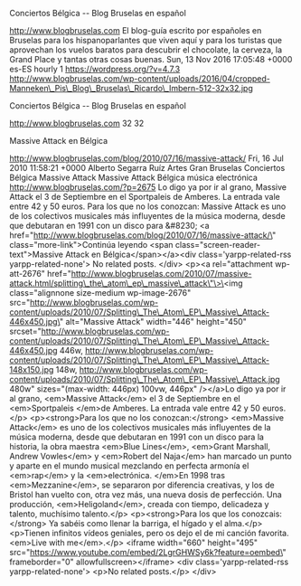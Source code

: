 Conciertos Bélgica -- Blog Bruselas en español

http://www.blogbruselas.com El blog-guía escrito por españoles en
Bruselas para los hispanoparlantes que viven aquí y para los turistas
que aprovechan los vuelos baratos para descubrir el chocolate, la
cerveza, la Grand Place y tantas otras cosas buenas. Sun, 13 Nov 2016
17:05:48 +0000 es-ES hourly 1 https://wordpress.org/?v=4.7.3
http://www.blogbruselas.com/wp-content/uploads/2016/04/cropped-Manneken\_Pis\_Blog\_Bruselas\_Ricardo\_Imbern-512-32x32.jpg

Conciertos Bélgica -- Blog Bruselas en español

http://www.blogbruselas.com 32 32

Massive Attack en Bélgica

http://www.blogbruselas.com/blog/2010/07/16/massive-attack/ Fri, 16 Jul
2010 11:58:21 +0000 Alberto Segarra Ruíz Artes Gran Bruselas Conciertos
Bélgica Massive Attack Massive Attack Bélgica música electrónica
http://www.blogbruselas.com/?p=2675 Lo digo ya por ir al grano, Massive
Attack el 3 de Septiembre en el Sportpaleis de Amberes. La entrada vale
entre 42 y 50 euros. Para los que no los conozcan: Massive Attack es uno
de los colectivos musicales más influyentes de la música moderna, desde
que debutaran en 1991 con un disco para &\#8230; \<a
href=\"http://www.blogbruselas.com/blog/2010/07/16/massive-attack/\"
class=\"more-link\"\>Continúa leyendo \<span
class=\"screen-reader-text\"\>Massive Attack en
Bélgica\</span\>\</a\>\<div class=\'yarpp-related-rss
yarpp-related-none\'\> No related posts. \</div\> \<p\>\<a
rel=\"attachment wp-att-2676\"
href=\"http://www.blogbruselas.com/2010/07/massive-attack.html/splitting\_the\_atom\_ep\_massive\_attack\"\>\<img
class=\"alignnone size-medium wp-image-2676\"
src=\"http://www.blogbruselas.com/wp-content/uploads/2010/07/Splitting\_The\_Atom\_EP\_Massive\_Attack-446x450.jpg\"
alt=\"Massive Attack\" width=\"446\" height=\"450\"
srcset=\"http://www.blogbruselas.com/wp-content/uploads/2010/07/Splitting\_The\_Atom\_EP\_Massive\_Attack-446x450.jpg
446w,
http://www.blogbruselas.com/wp-content/uploads/2010/07/Splitting\_The\_Atom\_EP\_Massive\_Attack-148x150.jpg
148w,
http://www.blogbruselas.com/wp-content/uploads/2010/07/Splitting\_The\_Atom\_EP\_Massive\_Attack.jpg
480w\" sizes=\"(max-width: 446px) 100vw, 446px\" /\>\</a\>Lo digo ya por
ir al grano, \<em\>Massive Attack\</em\> el 3 de Septiembre en el
\<em\>Sportpaleis \</em\>de Amberes. La entrada vale entre 42 y 50
euros.\</p\> \<p\>\<strong\>Para los que no los conozcan:\</strong\>
\<em\>Massive Attack\</em\> es uno de los colectivos musicales más
influyentes de la música moderna, desde que debutaran en 1991 con un
disco para la historia, la obra maestra \<em\>Blue Lines\</em\>,
\<em\>Grant Marshall, Andrew Vowles\</em\> y \<em\>Robert del
Naja\</em\> han marcado un punto y aparte en el mundo musical mezclando
en perfecta armonía el \<em\>rap\</em\> y la \<em\>electrónica.
\</em\>En 1998 tras \<em\>Mezzanine\</em\>, se separaron por diferencia
creativas, y los de Bristol han vuelto con, otra vez más, una nueva
dosis de perfección. Una producción, \<em\>Heligoland\</em\>, creada con
tiempo, delicadeza y talento, muchísimo talento.\</p\>
\<p\>\<strong\>Para los que los conozcais:\</strong\> Ya sabéis como
llenar la barriga, el hígado y el alma.\</p\> \<p\>Tienen infinitos
vídeos geniales, pero os dejo el de mi canción favorita. \<em\>Live with
me\</em\>.\</p\> \<iframe width=\"660\" height=\"495\"
src=\"https://www.youtube.com/embed/2LgrGHWSy6k?feature=oembed\"
frameborder=\"0\" allowfullscreen\>\</iframe\> \<div
class=\'yarpp-related-rss yarpp-related-none\'\> \<p\>No related
posts.\</p\> \</div\>
